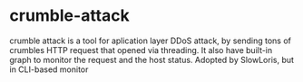 # crumble-attack
crumble attack is a tool for aplication layer DDoS attack, by sending tons of crumbles HTTP request that opened via threading. It also have built-in graph to monitor the request and the host status. Adopted by SlowLoris, but in CLI-based monitor 
